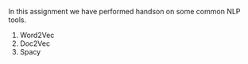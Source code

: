 In this assignment we have performed handson on some common NLP tools.
1. Word2Vec
2. Doc2Vec
3. Spacy
